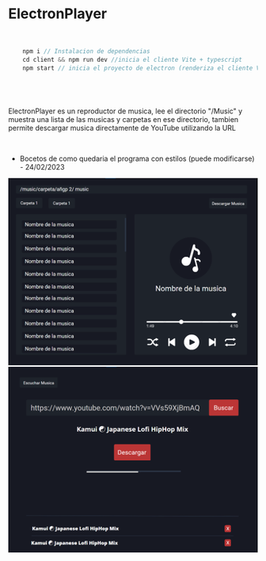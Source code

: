 <h1> ElectronPlayer</h1>
<br>

```js
    npm i // Instalacion de dependencias
    cd client && npm run dev //inicia el cliente Vite + typescript
    npm start // inicia el proyecto de electron (renderiza el cliente Vite)
```

#

<br>
<p>ElectronPlayer es un reproductor de musica, lee el directorio "/Music" y muestra una lista de las musicas y carpetas en ese directorio, tambien permite descargar musica directamente de YouTube utilizando la URL</p>

<br>

- Bocetos de como quedaria el programa con estilos (puede modificarse) - 24/02/2023

![Reproductor](img/rep.png)
<br>
![Descargar](img/dow.png)
